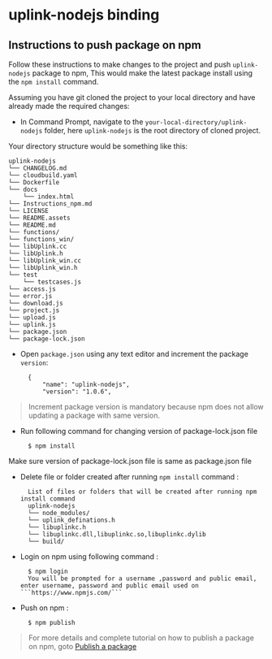 # <b>uplink-nodejs binding</b>

## <b>Instructions to push package on npm</b>

Follow these instructions to make changes to the project and push ```uplink-nodejs``` package to npm, This would make the latest package install using the ```npm install``` command.

Assuming you have git cloned the project to your local directory and have already made the required changes:

* In Command Prompt, navigate to the ```your-local-directory/uplink-nodejs``` folder, here ```uplink-nodejs``` is the root directory of cloned project.

Your directory structure would be something like this:

    uplink-nodejs
    └── CHANGELOG.md
    └── cloudbuild.yaml
    └── Dockerfile
    └── docs
        └── index.html
    └── Instructions_npm.md
    └── LICENSE
    └── README.assets
    └── README.md
    └── functions/
    └── functions_win/
    └── libUplink.cc
    └── libUplink.h
    └── libUplink_win.cc
    └── libUplink_win.h
    └── test
        └── testcases.js
    └── access.js
    └── error.js
    └── download.js
    └── project.js
    └── upload.js
    └── uplink.js
    └── package.json
    └── package-lock.json

* Open ```package.json``` using any text editor and increment the package ```version```:

        {
            "name": "uplink-nodejs",
            "version": "1.0.6",

> Increment package version is mandatory because npm does not allow updating a package with same version.

* Run following command for changing version of package-lock.json file
        
        $ npm install

Make sure version of package-lock.json file is same as package.json file

* Delete file or folder created after running ```npm install``` command :
        

        List of files or folders that will be created after running npm install command
        uplink-nodejs
        └── node_modules/
        └── uplink_definations.h
        └── libuplinkc.h
        └── libuplinkc.dll,libuplinkc.so,libuplinkc.dylib
        └── build/

* Login on npm using following command :

        $ npm login
        You will be prompted for a username ,password and public email, enter username, password and public email used on ```https://www.npmjs.com/```

* Push on npm :

        $ npm publish

> For more details and complete tutorial on how to publish a package on npm, goto [Publish a package](https://docs.npmjs.com/cli/publish)